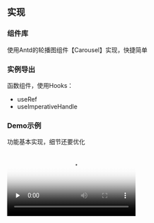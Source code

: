 ## 实现

### 组件库

使用Antd的轮播图组件【Carousel】实现，快捷简单

### 实例导出

函数组件，使用Hooks：

- useRef
- useImperativeHandle

### Demo示例

功能基本实现，细节还要优化

<video id="video" controls="" preload="none" poster="结果">
      <source id="mp4" src="./result.mp4" type="video/mp4">
</video>
